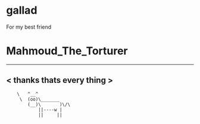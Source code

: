 # gallad
For my best friend
# Mahmoud_The_Torturer
__________________________
< thanks thats every thing >
 --------------------------
        \   ^__^
         \  (oo)\_______
            (__)\       )\/\
                ||----w |
                ||     ||
